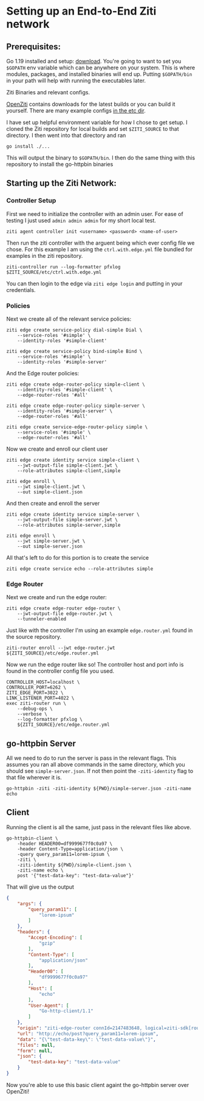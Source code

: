 # Setting up an End-to-End Ziti network
## Prerequisites:

Go 1.19 installed and setup: [download](https://go.dev/doc/install). You're going to want to set you `$GOPATH` env variable which can be anywhere on your system. This is where modules, packages, and installed binaries will end up. Putting `$GOPATH/bin` in your path will help with running the executables later.

Ziti Binaries and relevant configs.

[OpenZiti](https://github.com/openziti/ziti/tree/main) contains downloads for the latest builds or you can build it yourself. There are many example configs [in the etc dir](https://github.com/openziti/ziti/tree/main/etc).

I have set up helpful environment variable for how I chose to get setup. I cloned the Ziti repository for local builds and set `$ZITI_SOURCE` to that directory. I then went into that directory and ran 
```
go install ./...
```

This will output the binary to `$GOPATH/bin`. I then do the same thing with this repository to install the go-httpbin binaries

## Starting up the Ziti Network:

### Controller Setup

First we need to initialize the controller with an admin user. For ease of testing I just used `admin admin admin` for my short local test.

```
ziti agent controller init <username> <password> <name-of-user>
```

Then run the ziti controller with the arguent being which ever config file we chose. For this example I am using the `ctrl.with.edge.yml` file bundled for examples in the ziti repository.


```
ziti-controller run --log-formatter pfxlog $ZITI_SOURCE/etc/ctrl.with.edge.yml
```

You can then login to the edge via `ziti edge login` and putting in your credentials.

### Policies
Next we create all of the relevant service policies:

```
ziti edge create service-policy dial-simple Dial \
    --service-roles '#simple' \
    --identity-roles '#simple-client'

ziti edge create service-policy bind-simple Bind \
    --service-roles '#simple' \
    --identity-roles '#simple-server'
```

And the Edge router policies:

```
ziti edge create edge-router-policy simple-client \
    --identity-roles '#simple-client' \
    --edge-router-roles '#all'

ziti edge create edge-router-policy simple-server \
    --identity-roles '#simple-server' \
    --edge-router-roles '#all'

ziti edge create service-edge-router-policy simple \
    --service-roles '#simple' \
    --edge-router-roles '#all'
```

Now we create and enroll our client user

```
ziti edge create identity service simple-client \
    --jwt-output-file simple-client.jwt \
    --role-attributes simple-client,simple

ziti edge enroll \
    --jwt simple-client.jwt \
    --out simple-client.json
```

And then create and enroll the server

```
ziti edge create identity service simple-server \
    --jwt-output-file simple-server.jwt \
    --role-attributes simple-server,simple

ziti edge enroll \
    --jwt simple-server.jwt \
    --out simple-server.json
```

All that's left to do for this portion is to create the service
```
ziti edge create service echo --role-attributes simple
```

### Edge Router
Next we create and run the edge router:

```
ziti edge create edge-router edge-router \
    --jwt-output-file edge-router.jwt \
    --tunneler-enabled
```

Just like with the controller I'm using an example `edge.router.yml` found in the source repository.
```
ziti-router enroll --jwt edge-router.jwt ${ZITI_SOURCE}/etc/edge.router.yml
```

Now we run the edge router like so! The controller host and port info is found in the controller config file you used.
```
CONTROLLER_HOST=localhost \
CONTROLLER_PORT=6262 \
ZITI_EDGE_PORT=3022 \
LINK_LISTENER_PORT=4022 \
exec ziti-router run \
    --debug-ops \
    --verbose \
    --log-formatter pfxlog \
    ${ZITI_SOURCE}/etc/edge.router.yml
```

## go-httpbin Server
All we need to do to run the server is pass in the relevant flags. This assumes you ran all above commands in the same directory, which you should see `simple-server.json`. If not then point the `-ziti-identity` flag to that file wherever it is.
```
go-httpbin -ziti -ziti-identity ${PWD}/simple-server.json -ziti-name echo
```

## Client
Running the client is all the same, just pass in the relevant files like above.
```
go-httpbin-client \
    -header HEADER00=df9999677f0c0a97 \
    -header Content-Type=application/json \
    -query query_param11=lorem-ipsum \
    -ziti \
    -ziti-identity ${PWD}/simple-client.json \
    -ziti-name echo \
    post '{"test-data-key": "test-data-value"}'
```

That will give us the output

```json
{
    "args": {
        "query_param11": [
            "lorem-ipsum"
        ]
    },
    "headers": {
        "Accept-Encoding": [
            "gzip"
        ],
        "Content-Type": [
            "application/json"
        ],
        "Header00": [
            "df9999677f0c0a97"
        ],
        "Host": [
            "echo"
        ],
        "User-Agent": [
            "Go-http-client/1.1"
        ]
    },
    "origin": "ziti-edge-router connId=2147483648, logical=ziti-sdk[router=tls://127.0.0.1:3022]",
    "url": "http://echo/post?query_param11=lorem-ipsum",
    "data": "{\"test-data-key\": \"test-data-value\"}",
    "files": null,
    "form": null,
    "json": {
        "test-data-key": "test-data-value"
    }
}
```

Now you're able to use this basic client againt the go-httpbin server over OpenZiti! 